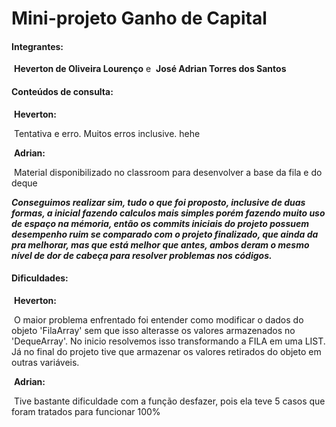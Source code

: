 # Mini-projeto Ganho de Capital

#### **Integrantes:**    

​	**Heverton de Oliveira Lourenço** e 
​    **José Adrian Torres dos Santos**

#### Conteúdos de consulta:

​	**Heverton:**

​		Tentativa e erro. Muitos erros inclusive. hehe

​	**Adrian:**

​		Material disponibilizado no classroom para desenvolver a base da fila e do deque

***Conseguimos realizar sim, tudo o que foi proposto, inclusive de duas formas, a inicial fazendo calculos mais simples porém fazendo muito uso de espaço na mémoria, então os commits iniciais do projeto possuem desempenho ruim se comparado com o projeto finalizado, que ainda da pra melhorar, mas que está melhor que antes, ambos deram o mesmo nível de dor de cabeça para resolver problemas nos códigos.***

#### Dificuldades:

​	**Heverton:**

​		O maior problema enfrentado foi entender como modificar o dados do objeto 'FilaArray' sem que isso alterasse os valores armazenados no 'DequeArray'. No inicio resolvemos isso transformando a FILA em uma LIST. Já no final do projeto tive que armazenar os valores retirados do objeto em outras variáveis.

​	**Adrian:**

​		Tive bastante dificuldade com a função desfazer, pois ela teve 5 casos que foram tratados para funcionar 100%